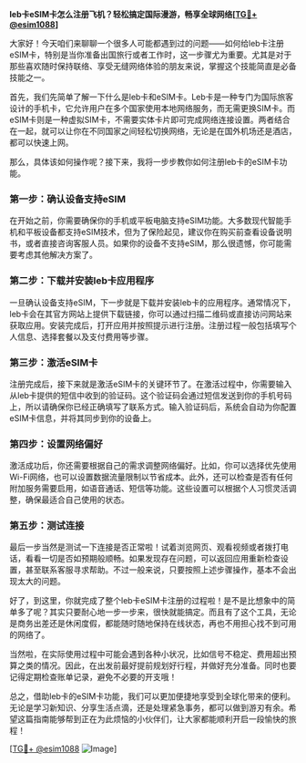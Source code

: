 **leb卡eSIM卡怎么注册飞机？轻松搞定国际漫游，畅享全球网络[[TG💪+ @esim1088](https://t.me/s/esim1088)]**

大家好！今天咱们来聊聊一个很多人可能都遇到过的问题——如何给leb卡注册eSIM卡，特别是当你准备出国旅行或者工作时，这一步骤尤为重要。尤其是对于那些喜欢随时保持联络、享受无缝网络体验的朋友来说，掌握这个技能简直是必备技能之一。

首先，我们先简单了解一下什么是leb卡和eSIM卡。Leb卡是一种专门为国际旅客设计的手机卡，它允许用户在多个国家使用本地网络服务，而无需更换SIM卡。而eSIM卡则是一种虚拟SIM卡，不需要实体卡片即可完成网络连接设置。两者结合在一起，就可以让你在不同国家之间轻松切换网络，无论是在国外机场还是酒店，都可以快速上网。

那么，具体该如何操作呢？接下来，我将一步步教你如何注册leb卡的eSIM卡功能。

### 第一步：确认设备支持eSIM

在开始之前，你需要确保你的手机或平板电脑支持eSIM功能。大多数现代智能手机和平板设备都支持eSIM技术，但为了保险起见，建议你在购买前查看设备说明书，或者直接咨询客服人员。如果你的设备不支持eSIM，那么很遗憾，你可能需要考虑其他解决方案了。

### 第二步：下载并安装leb卡应用程序

一旦确认设备支持eSIM，下一步就是下载并安装leb卡的应用程序。通常情况下，leb卡会在其官方网站上提供下载链接，你可以通过扫描二维码或直接访问网站来获取应用。安装完成后，打开应用并按照提示进行注册。注册过程一般包括填写个人信息、选择套餐以及支付费用等步骤。

### 第三步：激活eSIM卡

注册完成后，接下来就是激活eSIM卡的关键环节了。在激活过程中，你需要输入从leb卡提供的短信中收到的验证码。这个验证码会通过短信发送到你的手机号码上，所以请确保你已经正确填写了联系方式。输入验证码后，系统会自动为你配置eSIM卡信息，并将其同步到你的设备上。

### 第四步：设置网络偏好

激活成功后，你还需要根据自己的需求调整网络偏好。比如，你可以选择优先使用Wi-Fi网络，也可以设置数据流量限制以节省成本。此外，还可以检查是否有任何附加服务需要启用，如语音通话、短信等功能。这些设置可以根据个人习惯灵活调整，确保最适合自己使用的状态。

### 第五步：测试连接

最后一步当然是测试一下连接是否正常啦！试着浏览网页、观看视频或者拨打电话，看看一切是否如预期般顺畅。如果发现存在问题，可以返回应用重新检查设置，甚至联系客服寻求帮助。不过一般来说，只要按照上述步骤操作，基本不会出现太大的问题。

好了，到这里，你就完成了整个leb卡eSIM卡注册的过程啦！是不是比想象中的简单多了呢？其实只要耐心地一步一步来，很快就能搞定。而且有了这个工具，无论是商务出差还是休闲度假，都能随时随地保持在线状态，再也不用担心找不到可用的网络了。

当然啦，在实际使用过程中可能会遇到各种小状况，比如信号不稳定、费用超出预算之类的情况。因此，在出发前最好提前规划好行程，并做好充分准备。同时也要记得定期检查账单记录，避免不必要的开支哦！

总之，借助leb卡的eSIM卡功能，我们可以更加便捷地享受到全球化带来的便利。无论是学习新知识、分享生活点滴，还是处理紧急事务，都可以做到游刃有余。希望这篇指南能够帮到正在为此烦恼的小伙伴们，让大家都能顺利开启一段愉快的旅程！

[[TG💪+ @esim1088](https://t.me/s/esim1088) ![Image](https://i.postimg.cc/4NQfJmqS/Snipaste-2025-05-13-00-14-12.png)]